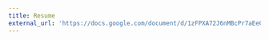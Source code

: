 ```yaml
---
title: Resume
external_url: 'https://docs.google.com/document/d/1zFPXA72J6nMBcPr7aEe0m8uFePU1KCm-BW1s7WtoMjE/edit?tab=t.0'
---
```


